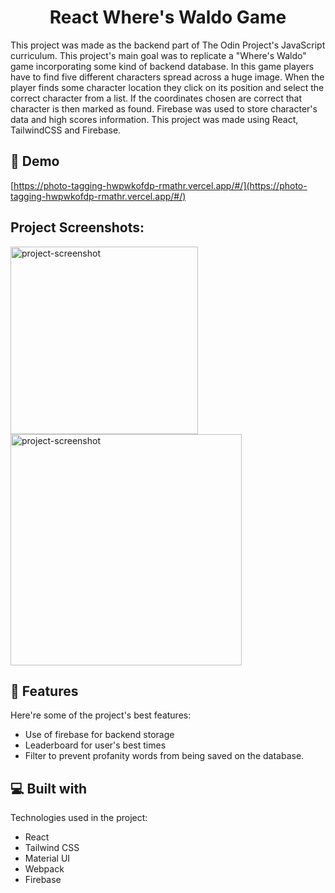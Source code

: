 <h1 align="center" id="title">React Where's Waldo Game</h1>

<p id="description">This project was made as the backend part of The Odin Project's JavaScript curriculum. This project's main goal was to replicate a "Where's Waldo" game incorporating some kind of backend database. In this game players have to find five different characters spread across a huge image. When the player finds some character location they click on its position and select the correct character from a list. If the coordinates chosen are correct that character is then marked as found. Firebase was used to store character's data and high scores information. This project was made using React, TailwindCSS and Firebase.</p>

<h2>🚀 Demo</h2>

[https://photo-tagging-hwpwkofdp-rmathr.vercel.app/#/](https://photo-tagging-hwpwkofdp-rmathr.vercel.app/#/)

<h2>Project Screenshots:</h2>
<div>
  

<img src="https://firebasestorage.googleapis.com/v0/b/phototagging-a690c.appspot.com/o/screenshots%2Fhome.PNG?alt=media&amp;token=aad78e5b-176f-4607-8587-18e3b6129b3f" alt="project-screenshot" width="300" height="auto">

<img src="https://firebasestorage.googleapis.com/v0/b/phototagging-a690c.appspot.com/o/screenshots%2Fcharacters.PNG?alt=media&amp;token=cff05ee7-f6f9-4257-8a5c-7aa31200aa5b" alt="project-screenshot" width="370" height="auto">
</div>


  
 
<h2>🧐 Features</h2>

Here're some of the project's best features:

*   Use of firebase for backend storage
*   Leaderboard for user's best times
*   Filter to prevent profanity words from being saved on the database.

  
  
<h2>💻 Built with</h2>

Technologies used in the project:

*   React
*   Tailwind CSS
*   Material UI
*   Webpack
*   Firebase
